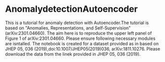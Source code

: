 # AnomalydetectionAutoencoder
This is a tutorial for anomaly detection with Autoencoder.The tutorial is based on "Anomalies, Representations, and Self-Supervision" (arXiv:2301.04660). The aim here is to reproduce the upper left panel of Figure 1 of arXiv:2301.04660. Please ensure following necessary modules are isntalled. The notebook is created for a dataset provided as in based on JHEP 05, 036 (2019),doi:10.1007/JHEP05(2019)036, arXiv:1811.10276. Please download the data from the  linek provided in JHEP 05, 036 (2019). 
